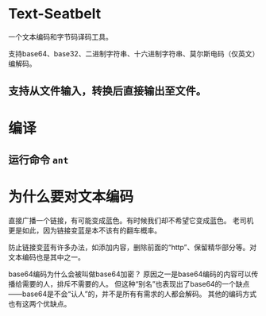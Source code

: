 # Text-Seatbelt
一个文本编码和字节码译码工具。

支持base64、base32、二进制字符串、十六进制字符串、莫尔斯电码（仅英文）编解码。

支持从文件输入，转换后直接输出至文件。
---
# 编译
运行命令
`ant`
---
# 为什么要对文本编码
直接广播一个链接，有可能变成蓝色。有时候我们却不希望它变成蓝色。
老司机更是如此，因为链接变蓝是本不该有的翻车概率。

防止链接变蓝有许多办法，如添加内容，删除前面的“http”、保留精华部分等。对文本编码也是其中之一。

base64编码为什么会被叫做base64加密？
原因之一是base64编码的内容可以传播给需要的人，排斥不需要的人。
但这种“别名”也表现出了base64的一个缺点——base64是不会“认人”的，并不是所有有需求的人都会解码。
其他的编码方式也有这两个优缺点。

